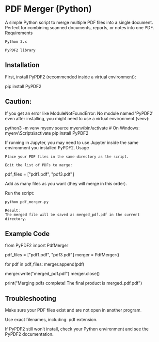  # PDF Merger (Python)

A simple Python script to merge multiple PDF files into a single document.
Perfect for combining scanned documents, reports, or notes into one PDF.
Requirements

    Python 3.x

    PyPDF2 library

 ## Installation

First, install PyPDF2 (recommended inside a virtual environment):

pip install PyPDF2

 ## Caution:
If you get an error like
ModuleNotFoundError: No module named 'PyPDF2'
even after installing, you might need to use a virtual environment (venv):

python3 -m venv myenv
source myenv/bin/activate    # On Windows: myenv\Scripts\activate
pip install PyPDF2

If running in Jupyter, you may need to use Jupyter inside the same environment you installed PyPDF2.
Usage

    Place your PDF files in the same directory as the script.

    Edit the list of PDFs to merge:

pdf_files = ["pdf1.pdf", "pdf3.pdf"]

Add as many files as you want (they will merge in this order).

Run the script:

    python pdf_merger.py

    Result:
    The merged file will be saved as merged_pdf.pdf in the current directory.

 ## Example Code

from PyPDF2 import PdfMerger

pdf_files = ["pdf1.pdf", "pdf3.pdf"]
merger = PdfMerger()

for pdf in pdf_files:
    merger.append(pdf)

merger.write("merged_pdf.pdf")
merger.close()

print("Merging pdfs complete! The final product is merged_pdf.pdf")

 ## Troubleshooting

Make sure your PDF files exist and are not open in another program.

Use exact filenames, including .pdf extension.

 If PyPDF2 still won’t install, check your Python environment and see the PyPDF2 documentation.
